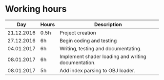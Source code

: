 # Working hours
Day | Hours | Description
--------------- | ----- | ------
21.12.2016 | 0.5h | Project creation
27.12.2016 | 6h | Begin coding and testing
04.01.2017 | 6h | Writing, testing and documentating.
08.01.2017 | 6h | Implement shader loading and writing documentation.
08.01.2017 | 5h | Add index parsing to OBJ loader.